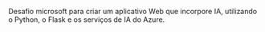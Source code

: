 <p> Desafio microsoft para criar um aplicativo Web que incorpore IA, utilizando o Python, o Flask e os serviços de IA do Azure.</p>
